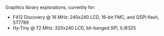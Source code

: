 Graphics library explorations, currently for:

* F412 Discovery @ 16 MHz: 240x240 LCD, 16-bit FMC, and QSPI flash, ST7789
* Hy-Tiny @ 72 MHz: 320x240 LCD, bit-banged SPI, ILI8325
